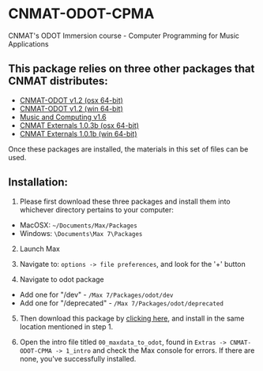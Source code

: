 # CNMAT-ODOT-CPMA
CNMAT's ODOT Immersion course - Computer Programming for Music Applications

## This package relies on three other packages that CNMAT distributes:

- [CNMAT-ODOT v1.2 (osx 64-bit)](https://github.com/CNMAT/CNMAT-odot/releases/download/v1.2-20_beta/odot-Max-MacOSX-v1.2-20_beta.tgz)
- [CNMAT-ODOT v1.2 (win 64-bit)](https://github.com/CNMAT/CNMAT-odot/releases/download/v1.2-20_beta/odot-Max-Win32-64-v1.2-20_beta.zip)
- [Music and Computing v1.6](https://github.com/CNMAT/Music-and-Computing/archive/1.7.zip)
- [CNMAT Externals 1.0.3b (osx 64-bit)](https://github.com/CNMAT/CNMAT-Externs/releases/download/v1.0.3b/CNMAT_Externals-Max-OSX-v1.0.3b-0-gf5c5291-master.zip)
- [CNMAT Externals 1.0.1b (win 64-bit)](https://github.com/CNMAT/CNMAT-Externs/releases/download/v1.0.1_beta.0/CNMAT_Externals-Max-Win32_64-1.0.1-54-g3b9f9a61-master.zip)

Once these packages are installed, the materials in this set of files can be used.

## Installation:

1. Please first download these three packages and install them into whichever directory pertains to your computer:
- MacOSX: `~/Documents/Max/Packages`
- Windows: `\Documents\Max 7\Packages`

2. Launch Max

3. Navigate to:  `options -> file preferences`, and look for the '+' button

4. Navigate to odot package
- Add one for "/dev" - `/Max 7/Packages/odot/dev`
- Add one for "/deprecated" - `/Max 7/Packages/odot/deprecated`

5. Then download this package by [clicking here](https://github.com/CNMAT/CNMAT-ODOT-CPMA/releases/download/1.0a/CNMAT-ODOT-CPMA.zip), and install in the same location mentioned in step 1.

6. Open the intro file titled `00_maxdata_to_odot`, found in `Extras -> CNMAT-ODOT-CPMA -> 1_intro` and check the Max console for errors.  If there are none, you've successfully installed.

